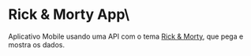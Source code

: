 # **Rick & Morty App**\\
Aplicativo Mobile usando uma API com o tema [Rick & Morty]([https://pages.github.com/](https://rickandmortyapi.com/)), que pega e mostra os dados.
